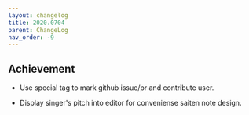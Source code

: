 ```yaml
---
layout: changelog
title: 2020.0704
parent: ChangeLog
nav_order: -9
---
```


## Achievement

- Use special tag to mark github issue/pr and contribute user.

- Display singer's pitch into editor for conveniense saiten note design.